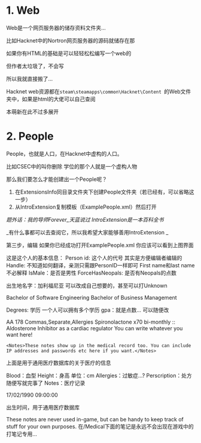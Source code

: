 # 1.	Web
Web是一个网页服务器的储存资料文件夹…

比如Hacknet中的Nortron网页服务器的源码就储存在那

如果你有HTML的基础是可以轻轻松松编写一个web的

但作者太垃圾了，不会写

所以我就直接搬了…

Hacknet web资源都在`steam\steamapps\common\Hacknet\Content
`的Web文件夹中，如果是html的大佬可以自己查阅

本萌新在此不过多展开

# 2.	People
People，也就是人口，在Hacknet中虚构的人口。

比如CSEC中的叫你删除
学位的那个人就是一个虚构人物

那么我们要怎么才能创建出一个People呢？

1. 在ExtensionsInfo同目录文件夹下创建People文件夹（若已经有，可以省略这一步）
2. 从IntroExtension复制模板（ExamplePeople.xml）然后打开

_题外话：我的导师Forever_天蓝说过 IntroExtension是一本百科全书_

_有什么事都可以去查阅它，所以我希望大家能够善用IntroExtension
_
 
第三步，编辑
如果你已经成功打开ExamplePeople.xml 你应该可以看到上图界面

<Person id="personID" handle="tester" firstName="Joe" lastName="Citizen" isMale="true" forceHasNeopals="true">
这是这个人的基本信息：
Person id: 这个人的代号 其实是方便编辑者编辑的
Handle: 不知道如何翻译，亲测只需跟PersonID一样即可
First name和last name不必解释
IsMale：是否是男性
ForceHasNeopals: 是否有Neopals的点数

<Birthplace name="Califonia" />

出生地名字：加利福尼亚
可以改成自己想要的，甚至可以打Unknown

<Degrees>
    <Degree uni="University of California" gpa="3.2">Bachelor of Software Engineering</Degree>
    <Degree uni="University of California" gpa="3.4">Bachelor of Business Management</Degree>
  </Degrees>

Degrees: 学历 一个人可以拥有多个学历
gpa：就是点数… 可以随便改

<Medical>
    <Blood>AA</Blood>
    <Height>178</Height> 
    <Allergies>Commas,Separate,Allergies</Allergies>
    <Perscription>Spironolactone x70 bi-monthly :: Aldosterone Inhibitor as a cardiac regulator</Perscription>
    <Perscription>You can write whatever you want here!</Perscription>
    
    <Notes>These notes show up in the medical record too. You can include IP addresses and passwords etc here if you want.</Notes>
  </Medical>

上面是用于通用医疗数据库的关于医疗的信息

Blood：血型
Height：身高 单位：cm
Allergies：过敏症…?
Perscription：处方 随便写就完事了
Notes：医疗记录

<DOB>17/02/1990 09:00:00</DOB>

出生时间，用于通用医疗数据库

<Notes>These notes are never used in-game, but can be handy to keep track of stuff for your own purposes.</Notes>
在/Medical下面的笔记是永远不会出现在游戏中的
打笔记专用…

